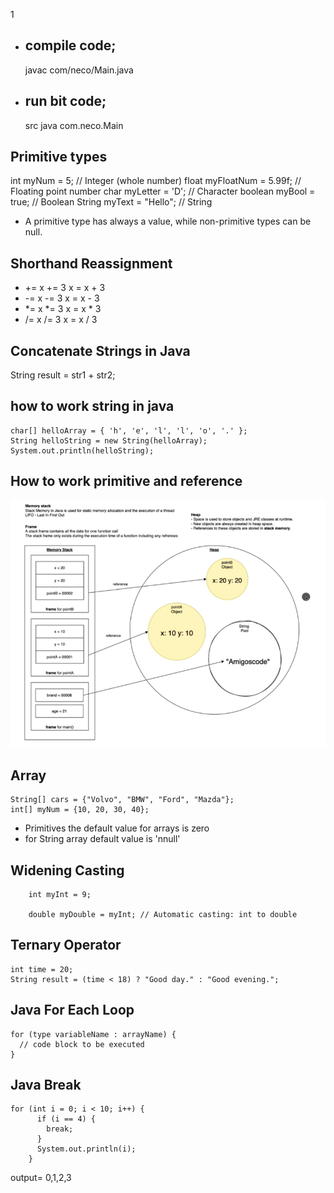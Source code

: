 1

- ## compile code;
  javac com/neco/Main.java
- ## run bit code;
  src java com.neco.Main

## Primitive types

int myNum = 5; // Integer (whole number)
float myFloatNum = 5.99f; // Floating point number
char myLetter = 'D'; // Character
boolean myBool = true; // Boolean
String myText = "Hello"; // String

- A primitive type has always a value, while non-primitive types can be null.


## Shorthand Reassignment
- +=	x += 3	x = x + 3	
- -=	x -= 3	x = x - 3	
- *=	x *= 3	x = x * 3	
- /=	x /= 3	x = x / 3

## Concatenate Strings in Java
String result = str1 + str2;

## how to work string in java
```
char[] helloArray = { 'h', 'e', 'l', 'l', 'o', '.' };
String helloString = new String(helloArray);
System.out.println(helloString);
```
## How to work primitive and reference
<img src="/assets/stack.png" alt="memory stack">

## Array
```
String[] cars = {"Volvo", "BMW", "Ford", "Mazda"};
int[] myNum = {10, 20, 30, 40};

```
- Primitives the default value for arrays is zero 
- for String array default value is 'nnull'

## Widening Casting
 ```
     int myInt = 9;

     double myDouble = myInt; // Automatic casting: int to double

```

## Ternary Operator

 ```
int time = 20;
String result = (time < 18) ? "Good day." : "Good evening.";
 ```

## Java For Each Loop
````
for (type variableName : arrayName) {
  // code block to be executed
}
````
## Java Break
```
for (int i = 0; i < 10; i++) {
      if (i == 4) {
        break;
      }
      System.out.println(i);
    }  
```
output= 0,1,2,3


